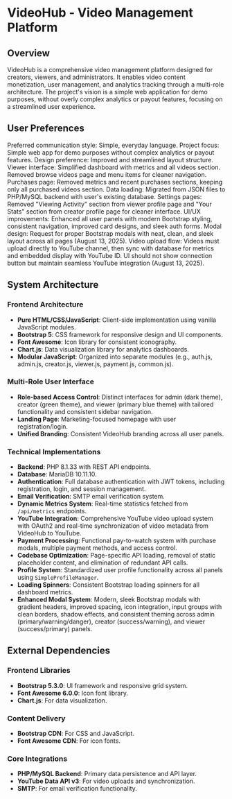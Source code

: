 # VideoHub - Video Management Platform

## Overview
VideoHub is a comprehensive video management platform designed for creators, viewers, and administrators. It enables video content monetization, user management, and analytics tracking through a multi-role architecture. The project's vision is a simple web application for demo purposes, without overly complex analytics or payout features, focusing on a streamlined user experience.

## User Preferences
Preferred communication style: Simple, everyday language.
Project focus: Simple web app for demo purposes without complex analytics or payout features.
Design preference: Improved and streamlined layout structure.
Viewer interface: Simplified dashboard with metrics and all videos section. Removed browse videos page and menu items for cleaner navigation.
Purchases page: Removed metrics and recent purchases sections, keeping only all purchased videos section.
Data loading: Migrated from JSON files to PHP/MySQL backend with user's existing database.
Settings pages: Removed "Viewing Activity" section from viewer profile page and "Your Stats" section from creator profile page for cleaner interface.
UI/UX improvements: Enhanced all user panels with modern Bootstrap styling, consistent navigation, improved card designs, and sleek auth forms.
Modal design: Request for proper Bootstrap modals with neat, clean, and sleek layout across all pages (August 13, 2025).
Video upload flow: Videos must upload directly to YouTube channel, then sync with database for metrics and embedded display with YouTube ID. UI should not show connection button but maintain seamless YouTube integration (August 13, 2025).

## System Architecture

### Frontend Architecture
- **Pure HTML/CSS/JavaScript**: Client-side implementation using vanilla JavaScript modules.
- **Bootstrap 5**: CSS framework for responsive design and UI components.
- **Font Awesome**: Icon library for consistent iconography.
- **Chart.js**: Data visualization library for analytics dashboards.
- **Modular JavaScript**: Organized into separate modules (e.g., auth.js, admin.js, creator.js, viewer.js, payment.js, common.js).

### Multi-Role User Interface
- **Role-based Access Control**: Distinct interfaces for admin (dark theme), creator (green theme), and viewer (primary blue theme) with tailored functionality and consistent sidebar navigation.
- **Landing Page**: Marketing-focused homepage with user registration/login.
- **Unified Branding**: Consistent VideoHub branding across all user panels.

### Technical Implementations
- **Backend**: PHP 8.1.33 with REST API endpoints.
- **Database**: MariaDB 10.11.10.
- **Authentication**: Full database authentication with JWT tokens, including registration, login, and session management.
- **Email Verification**: SMTP email verification system.
- **Dynamic Metrics System**: Real-time statistics fetched from `/api/metrics` endpoints.
- **YouTube Integration**: Comprehensive YouTube video upload system with OAuth2 and real-time synchronization of video metadata from VideoHub to YouTube.
- **Payment Processing**: Functional pay-to-watch system with purchase modals, multiple payment methods, and access control.
- **Codebase Optimization**: Page-specific API loading, removal of static placeholder content, and elimination of redundant API calls.
- **Profile System**: Standardized user profile functionality across all panels using `SimpleProfileManager`.
- **Loading Spinners**: Consistent Bootstrap loading spinners for all dashboard metrics.
- **Enhanced Modal System**: Modern, sleek Bootstrap modals with gradient headers, improved spacing, icon integration, input groups with clean borders, shadow effects, and consistent theming across admin (primary/warning/danger), creator (success/warning), and viewer (success/primary) panels.

## External Dependencies

### Frontend Libraries
- **Bootstrap 5.3.0**: UI framework and responsive grid system.
- **Font Awesome 6.0.0**: Icon font library.
- **Chart.js**: For data visualization.

### Content Delivery
- **Bootstrap CDN**: For CSS and JavaScript.
- **Font Awesome CDN**: For icon fonts.

### Core Integrations
- **PHP/MySQL Backend**: Primary data persistence and API layer.
- **YouTube Data API v3**: For video uploads and synchronization.
- **SMTP**: For email verification functionality.